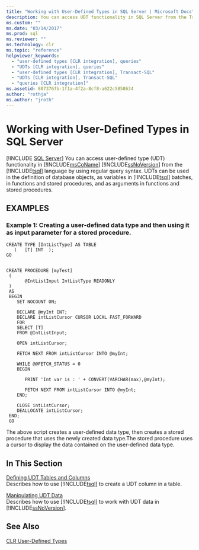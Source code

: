 ```yaml
---
title: "Working with User-Defined Types in SQL Server | Microsoft Docs"
description: You can access UDT functionality in SQL Server from the Transact-SQL language using regular query syntax. Define UDT tables and columns and manipulate UDT data.
ms.custom: ""
ms.date: "03/14/2017"
ms.prod: sql
ms.reviewer: ""
ms.technology: clr
ms.topic: "reference"
helpviewer_keywords: 
  - "user-defined types [CLR integration], queries"
  - "UDTs [CLR integration], queries"
  - "user-defined types [CLR integration], Transact-SQL"
  - "UDTs [CLR integration], Transact-SQL"
  - "queries [CLR integration]"
ms.assetid: 807376fb-1f1a-4f2a-8cf8-a622c5858634
author: "rothja"
ms.author: "jroth"
---
```

# Working with User-Defined Types in SQL Server
 [!INCLUDE [SQL Server](../../includes/applies-to-version/sqlserver.md)]
  You can access user-defined type (UDT) functionality in [!INCLUDE[msCoName](../../includes/msconame-md.md)] [!INCLUDE[ssNoVersion](../../includes/ssnoversion-md.md)] from the [!INCLUDE[tsql](../../includes/tsql-md.md)] language by using regular query syntax. UDTs can be used in the definition of database objects, as variables in [!INCLUDE[tsql](../../includes/tsql-md.md)] batches, in functions and stored procedures, and as arguments in functions and stored procedures.  
  
## EXAMPLES

### Example 1: Creating a user-defined data type and then using it as input parameter for a stored procedure.
```
CREATE TYPE [IntListType] AS TABLE
   (   [T] INT  );
GO


CREATE PROCEDURE [myTest]
 (
       @IntListInput IntListType READONLY
 )
 AS
 BEGIN
    SET NOCOUNT ON;

    DECLARE @myInt INT;
    DECLARE intListCursor CURSOR LOCAL FAST_FORWARD
    FOR
    SELECT [T]
    FROM @IntListInput;

    OPEN intListCursor;

    FETCH NEXT FROM intListCursor INTO @myInt;

    WHILE @@FETCH_STATUS = 0
    BEGIN

       PRINT 'Int var is : ' + CONVERT(VARCHAR(max),@myInt);

       FETCH NEXT FROM intListCursor INTO @myInt;
    END;

    CLOSE intListCursor;
    DEALLOCATE intListCursor;
 END;
 GO
```

The above script creates a user-defined data type, then creates a stored procedure that uses the newly created data type.The stored procedure uses a cursor to display the data contained on the user-defined data type.
  
## In This Section  
 [Defining UDT Tables and Columns](../../relational-databases/clr-integration-database-objects-user-defined-types/working-with-user-defined-types-defining-udt-tables-and-columns.md)  
 Describes how to use [!INCLUDE[tsql](../../includes/tsql-md.md)] to create a UDT column in a table.  
  
 [Manipulating UDT Data](../../relational-databases/clr-integration-database-objects-user-defined-types/working-with-user-defined-types-manipulating-udt-data.md)  
 Describes how to use [!INCLUDE[tsql](../../includes/tsql-md.md)] to work with UDT data in [!INCLUDE[ssNoVersion](../../includes/ssnoversion-md.md)].  
  
## See Also  
 [CLR User-Defined Types](../../relational-databases/clr-integration-database-objects-user-defined-types/clr-user-defined-types.md)  
  
  
